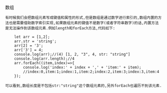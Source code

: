 数组

    有时候我们会把数组元素写成键值和属性的形式,但是数组是通过数字进行索引的,数组内置的方法也是需要借助数字索引实现,如果数组元素的键值不是数字(或者字符串数字)的话,内置方法是无法操作到该数组元素.例如length和forEach方法,代码如下:

        let arr = [1,2];
		arr.str = 'string';
		arr[2] = '3';
		arr['3'] = 4;
		console.log(arr);//(4) [1, 2, "3", 4, str: "string"]		
		console.log(arr.length);//4
		arr.forEach((item,index)=>{
			console.log('index:' + index + ',' + 'item:' + item);
			//index:0,item:1;index:1,item:2;index:2,item:3;index:3,item:4
		});

	可以看到,数组长度是不包括str:"string"这个数组元素的,另外forEach也遍历不到该元素.

    